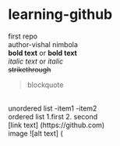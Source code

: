 # learning-github
first repo
<br>
author-vishal nimbola
<br>
**bold text** or __bold text__
<br>
*italic text* or _italic_
<br>
~~strikethrough~~
<br>
>blockquote
<br>
unordered list -item1 -item2
<br>
ordered list  1.first  2. second
<br>
[link text] (https://github.com)
<br>
image ![alt text] (

